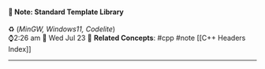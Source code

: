 #### 📝 Note: Standard Template Library 
 ♻️ (*MinGW, Windows11, Codelite*)   
 ⌚2:26 am  📆 Wed Jul 23
 🔗 **Related Concepts**: #cpp #note [[C++ Headers Index]]
___

